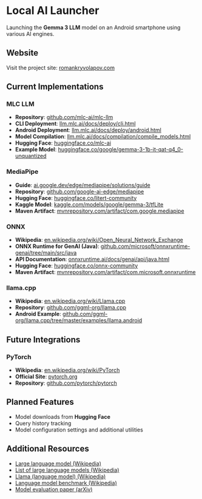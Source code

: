 # Local AI Launcher

Launching the **Gemma 3 LLM** model on an Android smartphone using various AI engines.

## Website

Visit the project site: [romankryvolapov.com](https://romankryvolapov.com/en/)

## Current Implementations

### MLC LLM

* **Repository**: [github.com/mlc-ai/mlc-llm](https://github.com/mlc-ai/mlc-llm)
* **CLI Deployment**: [llm.mlc.ai/docs/deploy/cli.html](https://llm.mlc.ai/docs/deploy/cli.html)
* **Android Deployment**: [llm.mlc.ai/docs/deploy/android.html](https://llm.mlc.ai/docs/deploy/android.html)
* **Model Compilation**: [llm.mlc.ai/docs/compilation/compile\_models.html](https://llm.mlc.ai/docs/compilation/compile_models.html)
* **Hugging Face**: [huggingface.co/mlc-ai](https://huggingface.co/mlc-ai)
* **Example Model**: [huggingface.co/google/gemma-3-1b-it-qat-q4\_0-unquantized](https://huggingface.co/google/gemma-3-1b-it-qat-q4_0-unquantized)

### MediaPipe

* **Guide**: [ai.google.dev/edge/mediapipe/solutions/guide](https://ai.google.dev/edge/mediapipe/solutions/guide)
* **Repository**: [github.com/google-ai-edge/mediapipe](https://github.com/google-ai-edge/mediapipe)
* **Hugging Face**: [huggingface.co/litert-community](https://huggingface.co/litert-community)
* **Kaggle Model**: [kaggle.com/models/google/gemma-3/tfLite](https://www.kaggle.com/models/google/gemma-3/tfLite)
* **Maven Artifact**: [mvnrepository.com/artifact/com.google.mediapipe](https://mvnrepository.com/artifact/com.google.mediapipe)

### ONNX

* **Wikipedia**: [en.wikipedia.org/wiki/Open\_Neural\_Network\_Exchange](https://en.wikipedia.org/wiki/Open_Neural_Network_Exchange)
* **ONNX Runtime for GenAI (Java)**: [github.com/microsoft/onnxruntime-genai/tree/main/src/java](https://github.com/microsoft/onnxruntime-genai/tree/main/src/java)
* **API Documentation**: [onnxruntime.ai/docs/genai/api/java.html](https://onnxruntime.ai/docs/genai/api/java.html)
* **Hugging Face**: [huggingface.co/onnx-community](https://huggingface.co/onnx-community)
* **Maven Artifact**: [mvnrepository.com/artifact/com.microsoft.onnxruntime](https://mvnrepository.com/artifact/com.microsoft.onnxruntime)

### llama.cpp

* **Wikipedia**: [en.wikipedia.org/wiki/Llama.cpp](https://en.wikipedia.org/wiki/Llama.cpp)
* **Repository**: [github.com/ggml-org/llama.cpp](https://github.com/ggml-org/llama.cpp)
* **Android Example**: [github.com/ggml-org/llama.cpp/tree/master/examples/llama.android](https://github.com/ggml-org/llama.cpp/tree/master/examples/llama.android)

## Future Integrations

### PyTorch

* **Wikipedia**: [en.wikipedia.org/wiki/PyTorch](https://en.wikipedia.org/wiki/PyTorch)
* **Official Site**: [pytorch.org](https://pytorch.org/)
* **Repository**: [github.com/pytorch/pytorch](https://github.com/pytorch/pytorch)

## Planned Features

* Model downloads from **Hugging Face**
* Query history tracking
* Model configuration settings and additional utilities

## Additional Resources

* [Large language model (Wikipedia)](https://en.wikipedia.org/wiki/Large_language_model)
* [List of large language models (Wikipedia)](https://en.wikipedia.org/wiki/List_of_large_language_models)
* [Llama (language model) (Wikipedia)](https://en.wikipedia.org/wiki/Llama_%28language_model%29)
* [Language model benchmark (Wikipedia)](https://en.wikipedia.org/wiki/Language_model_benchmark)
* [Model evaluation paper (arXiv)](https://arxiv.org/html/2410.03613v1)
